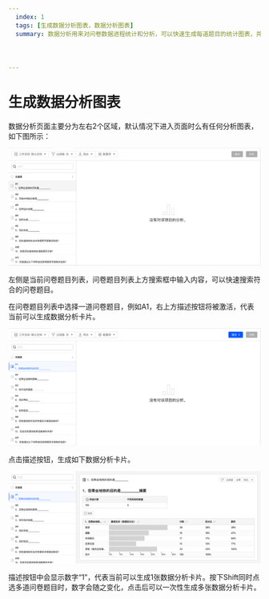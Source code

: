 ```yaml
---
  index: 1
  tags: [生成数据分析图表，数据分析图表]
  summary: 数据分析用来对问卷数据进程统计和分析，可以快速生成每道题目的统计图表，并可以进行数据交叉分析统计。



---
```




# 生成数据分析图表

数据分析页面主要分为左右2个区域，默认情况下进入页面时么有任何分析图表，如下图所示：

<img src='./assets/01buildDataAnalyse/dataAnalysisBlankUnactive.png'>

左侧是当前问卷题目列表，问卷题目列表上方搜索框中输入内容，可以快速搜索符合的问卷题目。

在问卷题目列表中选择一道问卷题目，例如A1，右上方描述按钮将被激活，代表当前可以生成数据分析卡片。

<img src='./assets/01buildDataAnalyse/dataAnalysisBlankActive.png'>

点击描述按钮，生成如下数据分析卡片。

<img src='./assets/01buildDataAnalyse/dataAnalysisDataChart.png'>

描述按钮中会显示数字“1”，代表当前可以生成1张数据分析卡片。按下Shift同时点选多道问卷题目时，数字会随之变化，点击后可以一次性生成多张数据分析卡片。
